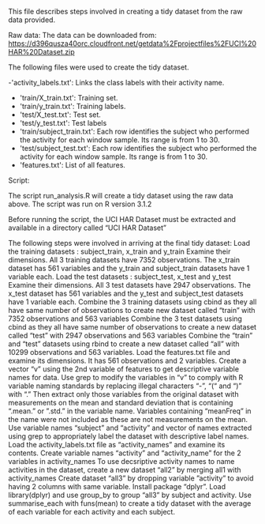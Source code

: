 This file describes steps involved in creating a tidy dataset from the raw data provided.

Raw data:
The data can be downloaded from: 
https://d396qusza40orc.cloudfront.net/getdata%2Fprojectfiles%2FUCI%20HAR%20Dataset.zip

The following files were used to create the tidy dataset.

-'activity_labels.txt': Links the class labels with their activity name.
- 'train/X_train.txt': Training set.
- 'train/y_train.txt': Training labels.
- 'test/X_test.txt': Test set.
- 'test/y_test.txt': Test labels
- 'train/subject_train.txt': Each row identifies the subject who performed the activity for each window sample. Its range is from 1 to 30. 
- 'test/subject_test.txt': Each row identifies the subject who performed the activity for each window sample. Its range is from 1 to 30. 
- 'features.txt': List of all features.


Script:

The script run_analysis.R will create a tidy dataset using the raw data above.
The script was run on R version 3.1.2

Before running the script, the UCI HAR Dataset must be extracted and available in a directory called “UCI HAR Dataset”

The following steps were involved in arriving at the final tidy dataset:
Load the training datasets : subject_train, x_train and y_train
Examine their dimensions. All 3 training datasets have 7352 observations. The x_train dataset has 561 variables and the y_train and subject_train datasets have 1 variable each.
Load the test datasets : subject_test, x_test and y_test
Examine their dimensions. All 3 test datasets have 2947 observations. The x_test dataset has 561 variables and the y_test and subject_test datasets have 1 variable each.
Combine the 3 training datasets using cbind as they all have same number of observations to create new dataset called “train” with 7352 observations and 563 variables
Combine the 3 test datasets using cbind as they all have same number of observations to create a  new dataset called “test” with 2947 observations and 563 variables
Combine the “train” and “test” datasets using rbind to create a new dataset called “all” with 10299 observations and 563 variables.
Load the features.txt file and examine its dimensions. It has 561 observations and 2 variables.
Create a vector “v” using the 2nd variable of features to get descriptive variable names for data.
Use grep to modify the variables in “v” to comply with R variable naming standards by replacing illegal characters “-”, “(“ and “)” with “.” 
Then extract only those variables from the original dataset with measurements on the mean and standard deviation that is containing “.mean.” or ”.std.” in the variable name. Variables containing  “meanFreq” in the name were not included as these are not measurements on the mean.
Use variable names “subject” and “activity” and vector of names extracted using grep to appropriately label the dataset with descriptive label names.
Load the activity_labels.txt file as “activity_names” and examine its contents. 
Create variable names “activity” and “activity_name” for the 2 variables in activity_names
To use decsriptive activity names to name activities in the dataset, create a new dataset “all2” by merging all1 with activity_names
Create dataset “all3” by dropping variable ”activity” to avoid having 2 columns with same variable.
Install package “dplyr”. Load library(dplyr) and use group_by to group “all3” by subject and activity. 
Use summarise_each with funs(mean) to create a tidy dataset with the average of each variable for each activity and each subject.



